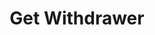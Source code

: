 ---
title: Get Withdrawer
excerpt: Gets the withdrawer record for a particular user or business.
api:
  file: swagger (2).json
  operationId: GetWithdrawer
hidden: false
---